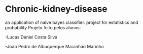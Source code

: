 # Chronic-kidney-disease
an application of naive bayes classifier. project for estatistics and probability
Projeto feito pelos alunos:

-Lucas Daniel Costa Silva

-João Pedro de Albuquerque Maranhão Marinho
